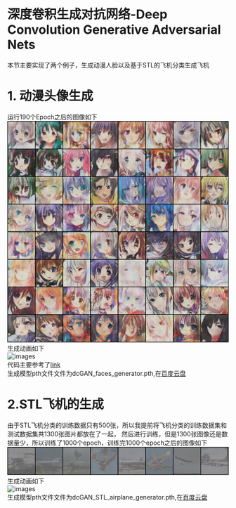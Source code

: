 深度卷积生成对抗网络-Deep Convolution Generative Adversarial Nets
===
本节主要实现了两个例子，生成动漫人脸以及基于STL的飞机分类生成飞机
# 1. 动漫头像生成
运行190个Epoch之后的图像如下<br/>
![images](results/faces_190.png)<br/>
生成动画如下<br/>
![images](results/faces.gif)<br/>
代码主要参考了[link](https://github.com/chenyuntc/pytorch-book/tree/master/chapter7-GAN%E7%94%9F%E6%88%90%E5%8A%A8%E6%BC%AB%E5%A4%B4%E5%83%8F)<br/>
生成模型pth文件文件为dcGAN_faces_generator.pth,在[百度云盘](https://pan.baidu.com/s/1JWLMbibaH1yGZKcIvyT4hQ#list/path=%2F%E6%A8%A1%E5%9E%8B)

# 2.STL飞机的生成
由于STL飞机分类的训练数据只有500张，所以我提前将飞机分类的训练数据集和测试数据集共1300张图片都放在了一起，
然后进行训练，但是1300张图像还是数据量少，所以训练了1000个epoch，训练完1000个epoch之后的图像如下<br/>
![images](results/STL_airplane_990.png)<br/>
生成动画如下<br/>
![images](results/STL_airplane.gif)<br/>
生成模型pth文件文件为dcGAN_STL_airplane_generator.pth,在[百度云盘](https://pan.baidu.com/s/1JWLMbibaH1yGZKcIvyT4hQ#list/path=%2F%E6%A8%A1%E5%9E%8B)

